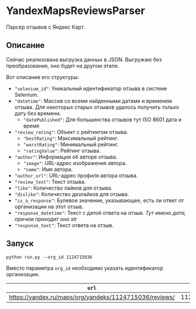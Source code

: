 # YandexMapsReviewsParser

Парсер отзывов с Яндекс Карт.

## Описание

Сейчас реализована выгрузка данных в JSON. Выгружаю без преобразования, оно будет на другом этапе. 

Вот описание его структуры:

- `"selenium_id"`: Уникальный идентификатор отзыва в системе Selenium.
- `"datetime"`: Массив со всеми найденными датами и временем отзыва. Для некоторых старых отзывов удалось получить только дату без времени.
  - `"datePublished"`: Для большинства отзывов тут ISO 8601 дата и время
- `"review_rating"`: Объект с рейтингом отзыва.
  - `"bestRating"`: Максимальный рейтинг.
  - `"worstRating"`: Минимальный рейтинг.
  - `"ratingValue"`: Рейтинг отзыва.
- `"author"`: Информация об авторе отзыва.
  - `"image"`: URL-адрес изображения автора.
  - `"name"`: Имя автора.
- `"author_url"`: URL-адрес профиля автора отзыва.
- `"review_text"`: Текст отзыва.
- `"like"`: Количество лайков для отзыва.
- `"dislike"`: Количество дизлайков для отзыва.
- `"is_a_response"`: Булевое значение, указывающее, есть ли ответ от организации на этот отзыв.
- `"response_datetime"`: Текст с датой ответа на отзыв. _Тут имено дата, причем приходит она str_
- `"response_text"`: Текст ответа на отзыв.

## Запуск

```
python run.py --org_id 1124715036
```
Вместо параметра `org_id` необходимо указать идентификатор организации.


| `url`                                                  | `org_id`  |
|--------------------------------------------------------|---------------------|
| https://yandex.ru/maps/org/yandeks/1124715036/reviews/ | 1124715036          |

